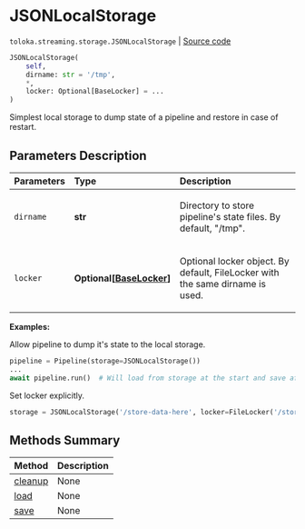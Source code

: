 # JSONLocalStorage
`toloka.streaming.storage.JSONLocalStorage` | [Source code](https://github.com/Toloka/toloka-kit/blob/v0.1.26/src/streaming/storage.py#L56)

```python
JSONLocalStorage(
    self,
    dirname: str = '/tmp',
    *,
    locker: Optional[BaseLocker] = ...
)
```

Simplest local storage to dump state of a pipeline and restore in case of restart.

## Parameters Description

| Parameters | Type | Description |
| :----------| :----| :-----------|
`dirname`|**str**|<p>Directory to store pipeline&#x27;s state files. By default, &quot;/tmp&quot;.</p>
`locker`|**Optional\[[BaseLocker](toloka.streaming.locker.BaseLocker.md)\]**|<p>Optional locker object. By default, FileLocker with the same dirname is used.</p>

**Examples:**

Allow pipeline to dump it's state to the local storage.

```python
pipeline = Pipeline(storage=JSONLocalStorage())
...
await pipeline.run()  # Will load from storage at the start and save after each iteration.
```

Set locker explicitly.

```python
storage = JSONLocalStorage('/store-data-here', locker=FileLocker('/store-locks-here'))
```
## Methods Summary

| Method | Description |
| :------| :-----------|
[cleanup](toloka.streaming.storage.JSONLocalStorage.cleanup.md)| None
[load](toloka.streaming.storage.JSONLocalStorage.load.md)| None
[save](toloka.streaming.storage.JSONLocalStorage.save.md)| None
